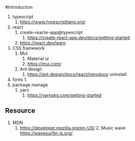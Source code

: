 #Introduction
1.   typescript
     1.   https://www.typescriptlang.org/
2.   react
     1.   create-reacte-app@typescript
          1.   https://create-react-app.dev/docs/getting-started
     2.   https://react.dev/learn
3.   CSS framework
     1.   Mui
          1.   Material ui
          2.   https://mui.com/
     2.   Ant design
          1.   https://ant.design/docs/react/introduce uninstall
4.   fonts
     1.   
5.   package manage 
     1.   yarn
          1.   https://yarnpkg.com/getting-started
## Resource
1. MDN
   1. https://developer.mozilla.org/en-US/
2, Music wave
     https://wavesurfer-js.org/
